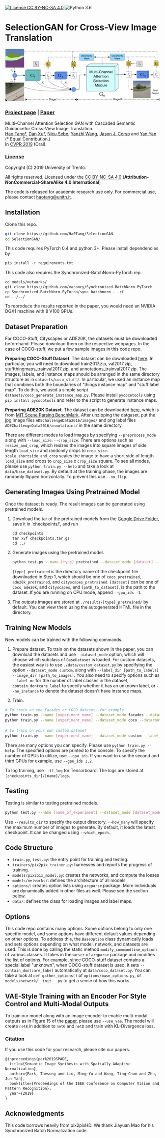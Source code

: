 [![License CC BY-NC-SA 4.0](https://img.shields.io/badge/license-CC4.0-blue.svg)](https://raw.githubusercontent.com/nvlabs/SPADE/master/LICENSE.md)
![Python 3.6](https://img.shields.io/badge/python-3.6-green.svg)

# SelectionGAN for Cross-View Image Translation
![SelectionGAN Framework](./imgs/framework.jpg)

### [Project page](http://disi.unitn.it/~hao.tang/project/SelectionGAN.html) |   [Paper](https://arxiv.org/abs/1903.072)

Multi-Channel Attention Selection GAN with Cascaded Semantic Guidancefor Cross-View Image Translation.<br>
[Hao Tang*](http://disi.unitn.it/~hao.tang/),  [Dan Xu*](http://www.robots.ox.ac.uk/~danxu/), [Nicu Sebe](http://disi.unitn.it/~sebe/), [Yanzhi Wang](https://ywang393.expressions.syr.edu/), [Jason J. Corso](http://web.eecs.umich.edu/~jjcorso/) and [Yan Yan](https://userweb.cs.txstate.edu/~y_y34/).(* Equal Contribution.)<br> 
In [CVPR 2019](http://cvpr2019.thecvf.com/) (Oral).

### [License](https://raw.githubusercontent.com/nvlabs/SPADE/master/LICENSE.md)

Copyright (C) 2019 University of Trento.

All rights reserved.
Licensed under the [CC BY-NC-SA 4.0](https://creativecommons.org/licenses/by-nc-sa/4.0/legalcode) (**Attribution-NonCommercial-ShareAlike 4.0 International**)

The code is released for academic research use only. For commercial use, please contact [haotang@unitn.it](haotang@unitn.it).

## Installation

Clone this repo.
```bash
git clone https://github.com/Ha0Tang/SelectionGAN
cd SelectionGAN/
```

This code requires PyTorch 0.4 and python 3+. Please install dependencies by
```bash
pip install -r requirements.txt
```

This code also requires the Synchronized-BatchNorm-PyTorch rep.
```
cd models/networks/
git clone https://github.com/vacancy/Synchronized-BatchNorm-PyTorch
cp Synchronized-BatchNorm-PyTorch/sync_batchnorm . -rf
cd ../../
```

To reproduce the results reported in the paper, you would need an NVIDIA DGX1 machine with 8 V100 GPUs.

## Dataset Preparation

For COCO-Stuff, Cityscapes or ADE20K, the datasets must be downloaded beforehand. Please download them on the respective webpages. In the case of COCO-stuff, we put a few sample images in this code repo.

**Preparing COCO-Stuff Dataset**. The dataset can be downloaded [here](https://github.com/nightrome/cocostuff). In particular, you will need to download train2017.zip, val2017.zip, stuffthingmaps_trainval2017.zip, and annotations_trainval2017.zip. The images, labels, and instance maps should be arranged in the same directory structure as in `datasets/coco_stuff/`. In particular, we used an instance map that combines both the boundaries of "things instance map" and "stuff label map". To do this, we used a simple script `datasets/coco_generate_instance_map.py`. Please install `pycocotools` using `pip install pycocotools` and refer to the script to generate instance maps.

**Preparing ADE20K Dataset**. The dataset can be downloaded [here](http://data.csail.mit.edu/places/ADEchallenge/ADEChallengeData2016.zip), which is from [MIT Scene Parsing BenchMark](http://sceneparsing.csail.mit.edu/). After unzipping the datgaset, put the jpg image files `ADEChallengeData2016/images/` and png label files `ADEChallengeData2016/annotatoins/` in the same directory. 

There are different modes to load images by specifying `--preprocess_mode` along with `--load_size`. `--crop_size`. There are options such as `resize_and_crop`, which resizes the images into square images of side length `load_size` and randomly crops to `crop_size`. `scale_shortside_and_crop` scales the image to have a short side of length `load_size` and crops to `crop_size` x `crop_size` square. To see all modes, please use `python train.py --help` and take a look at `data/base_dataset.py`. By default at the training phase, the images are randomly flipped horizontally. To prevent this use `--no_flip`.

## Generating Images Using Pretrained Model

Once the dataset is ready. The result images can be generated using pretrained models.

1. Download the tar of the pretrained models from the [Google Drive Folder](https://drive.google.com/file/d/12gvlTbMvUcJewQlSEaZdeb2CdOB-b8kQ/view?usp=sharing), save it in 'checkpoints/', and run

    ```
    cd checkpoints
    tar xvf checkpoints.tar.gz
    cd ../
    ```

2. Generate images using the pretrained model.
    ```bash
    python test.py --name [type]_pretrained --dataset_mode [dataset] --dataroot [path_to_dataset]
    ```
    `[type]_pretrained` is the directory name of the checkpoint file downloaded in Step 1, which should be one of `coco_pretrained`, `ade20k_pretrained`, and `cityscapes_pretrained`. `[dataset]` can be one of `coco`, `ade20k`, and `cityscapes`, and `[path_to_dataset]`, is the path to the dataset. If you are running on CPU mode, append `--gpu_ids -1`.

3. The outputs images are stored at `./results/[type]_pretrained/` by default. You can view them using the autogenerated HTML file in the directory.

## Training New Models

New models can be trained with the following commands.

1. Prepare dataset. To train on the datasets shown in the paper, you can download the datasets and use `--dataset_mode` option, which will choose which subclass of `BaseDataset` is loaded. For custom datasets, the easiest way is to use `./data/custom_dataset.py` by specifying the option `--dataset_mode custom`, along with `--label_dir [path_to_labels] --image_dir [path_to_images]`. You also need to specify options such as `--label_nc` for the number of label classes in the dataset, `--contain_dontcare_label` to specify whether it has an unknown label, or `--no_instance` to denote the dataset doesn't have instance maps.

2. Train.

```bash
# To train on the Facades or COCO dataset, for example.
python train.py --name [experiment_name] --dataset_mode facades --dataroot [path_to_facades_dataset]
python train.py --name [experiment_name] --dataset_mode coco --dataroot [path_to_coco_dataset]

# To train on your own custom dataset
python train.py --name [experiment_name] --dataset_mode custom --label_dir [path_to_labels] -- image_dir [path_to_images] --label_nc [num_labels]
```

There are many options you can specify. Please use `python train.py --help`. The specified options are printed to the console. To specify the number of GPUs to utilize, use `--gpu_ids`. If you want to use the second and third GPUs for example, use `--gpu_ids 1,2`.

To log training, use `--tf_log` for Tensorboard. The logs are stored at `[checkpoints_dir]/[name]/logs`.

## Testing

Testing is similar to testing pretrained models.

```bash
python test.py --name [name_of_experiment] --dataset_mode [dataset_mode] --dataroot [path_to_dataset]
```

Use `--results_dir` to specify the output directory. `--how_many` will specify the maximum number of images to generate. By default, it loads the latest checkpoint. It can be changed using `--which_epoch`.

## Code Structure

- `train.py`, `test.py`: the entry point for training and testing.
- `trainers/pix2pix_trainer.py`: harnesses and reports the progress of training.
- `models/pix2pix_model.py`: creates the networks, and compute the losses
- `models/networks/`: defines the architecture of all models
- `options/`: creates option lists using `argparse` package. More individuals are dynamically added in other files as well. Please see the section below.
- `data/`: defines the class for loading images and label maps.

## Options

This code repo contains many options. Some options belong to only one specific model, and some options have different default values depending on other options. To address this, the `BaseOption` class dynamically loads and sets options depending on what model, network, and datasets are used. This is done by calling the static method `modify_commandline_options` of various classes. It takes in the`parser` of `argparse` package and modifies the list of options. For example, since COCO-stuff dataset contains a special label "unknown", when COCO-stuff dataset is used, it sets `--contain_dontcare_label` automatically at `data/coco_dataset.py`. You can take a look at `def gather_options()` of `options/base_options.py`, or `models/network/__init__.py` to get a sense of how this works.

## VAE-Style Training with an Encoder For Style Control and Multi-Modal Outputs

To train our model along with an image encoder to enable multi-modal outputs as in Figure 15 of the [paper](https://arxiv.org/pdf/1903.07291.pdf), please use `--use_vae`. The model will create `netE` in addition to `netG` and `netD` and train with KL-Divergence loss.

### Citation
If you use this code for your research, please cite our papers.
```
@inproceedings{park2019SPADE,
  title={Semantic Image Synthesis with Spatially-Adaptive Normalization},
  author={Park, Taesung and Liu, Ming-Yu and Wang, Ting-Chun and Zhu, Jun-Yan},
  booktitle={Proceedings of the IEEE Conference on Computer Vision and Pattern Recognition},
  year={2019}
}
```

## Acknowledgments
This code borrows heavily from pix2pixHD. We thank Jiayuan Mao for his Synchronized Batch Normalization code.
